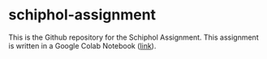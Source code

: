 # schiphol-assignment

This is the Github repository for the Schiphol Assignment. This assignment is written in a Google Colab Notebook ([link](https://colab.research.google.com/drive/1z9qS_crGRGVtX1ECyaWJFgqNXYXD7Ws4?usp=sharing)).  
